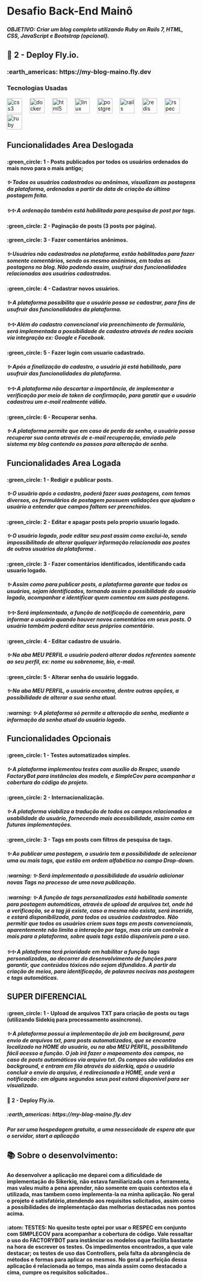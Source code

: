 <h1 align="left">Desafio Back-End Mainô</h1>

###

<h5 align="left"> OBJETIVO: Criar um blog completo utilizando Ruby on Rails 7, HTML, CSS, JavaScript e Bootstrap (opcional).</h5>
<h2 align="left">🎯 2 - Deploy Fly.io.</h2>
<h3>:earth_americas: https://my-blog-maino.fly.dev</h3>

###

<h3 align="left">Tecnologias Usadas</h3>
<div align="left">
  <img src="https://cdn.jsdelivr.net/gh/devicons/devicon/icons/css3/css3-original.svg" height="40" alt="css3 logo"  />
  <img width="12" />
  <img src="https://cdn.jsdelivr.net/gh/devicons/devicon/icons/docker/docker-original.svg" height="40" alt="docker logo"  />
  <img width="12" />
  <img src="https://cdn.jsdelivr.net/gh/devicons/devicon/icons/html5/html5-original.svg" height="40" alt="html5 logo"  />
  <img width="12" />
  <img src="https://cdn.jsdelivr.net/gh/devicons/devicon/icons/linux/linux-original.svg" height="40" alt="linux logo"  />
  <img width="12" />
  <img src="https://cdn.jsdelivr.net/gh/devicons/devicon/icons/postgresql/postgresql-original.svg" height="40" alt="postgresql logo"  />
  <img width="12" />
  <img src="https://cdn.jsdelivr.net/gh/devicons/devicon/icons/rails/rails-original-wordmark.svg" height="40" alt="rails logo"  />
  <img width="12" />
  <img src="https://cdn.jsdelivr.net/gh/devicons/devicon/icons/redis/redis-original.svg" height="40" alt="redis logo"  />
  <img width="12" />
  <img src="https://cdn.jsdelivr.net/gh/devicons/devicon/icons/rspec/rspec-original.svg" height="40" alt="rspec logo"  />
  <img width="12" />
  <img src="https://cdn.jsdelivr.net/gh/devicons/devicon/icons/ruby/ruby-original.svg" height="40" alt="ruby logo"  />
</div>

###

<h2 align="left">Funcionalidades Area Deslogada</h2>

###

<h4 align="left">:green_circle: 1 - Posts publicados por todos os usuários ordenados do mais novo para o mais antigo;</h4>
<h5>✨ Todos os usuários cadastrados ou anônimos, visualizam as postagens da plataforma, ordenadas a partir da data de criação da última postagem feita.</h5>
<h5>✨✨ A ordenação também está habilitada para pesquisa de post por tags.</h5>

<h4 align="left">:green_circle: 2 - Paginação de posts (3 posts por página).</h4>

<h4 align="left">:green_circle: 3 - Fazer comentários anônimos.</h4>
<h5>✨ Usuários não cadastrados na plataforma, estão habilitados para fazer somente comentários, sendo os mesmo anônimos, em todas as postagens no blog.
Não podendo assim, usufruir das funcionalidades relacionadas aos usuários cadastrados.</h5>

<h4 align="left">:green_circle: 4 - Cadastrar novos usuários.</h4>
<h5>✨ A plataforma possibilita que o usuário possa se cadastrar, para fins de usufruir das funcionalidades da plataforma.</h5>
<h5>✨✨ Além do cadastro convencional via preenchimento de formulário, será implementada a possibilidade de cadastro através de redes sociais via integração ex: Google e Facebook. </h5>

<h4 align="left">:green_circle: 5 - Fazer login com usuario cadastrado.</h4>
<h5>✨ Após a finalização do cadastro, o usuário já está habilitado, para usufruir das funcionalidades da plataforma.</h5>
<h5>✨✨ A plataforma não descartar a importância, de implementar a verificação por meio de token de confirmação, para garatir que o usuário cadastrou um e-mail realmente válido.</h5>

<h4 align="left">:green_circle: 6 - Recuperar senha.</h4>
<h5>✨ A plataforma permite que em caso de perda da senha, o usuário possa recuperar sua conta através de e-mail recuperação,
    enviado pelo sistema my blog contendo os passos para alteração de senha.</h5>
<h2 align="left">Funcionalidades Area Logada</h2>

###

<h4 align="left">:green_circle: 1 - Redigir e publicar posts.</h4>
<h5>✨ O usuário após o cadastro, poderá fazer suas postagens, com temas diversos, os formulários de postagem possuem validações que ajudam o usuário a entender que campos faltam ser preenchidos.</h5>

<h4 align="left">:green_circle: 2 - Editar e apagar posts pelo proprio usuario logado.</h4>
<h5>✨ O usuário logado, pode editar seu post assim como excluí-lo, sendo impossibilitado de alterar qualquer informação relacionada aos postes de outros usuários da plataforma .</h5>

<h4 align="left">:green_circle: 3 - Fazer comentários identificados, identificando cada usuario logado.</h4>
<h5>✨ Assim como para publicar posts, a plataforma garante que todos os usuários, sejam identificados, tornando assim a possibilidade do usuário logado, acompanhar e identificar quem comentou em suas postagens.</h5>

<h5>✨✨ Será implementado, a função de notificação de comentário, para informar o usuário quando houver novos comentários em seus posts. O usuário também poderá editar seus próprios comentário.</h5>
 
<h4 align="left">:green_circle: 4 - Editar  cadastro de usuário.</h4>
<h5>✨ Na aba MEU PERFIL o usuário poderá alterar dados referentes somente ao seu perfil, ex: nome ou sobrenome, bio, e-mail.</h5>

<h4 align="left">:green_circle: 5 - Alterar senha do usuário loggado.</h4>
<h5>✨ Na aba MEU PERFIL, o usuário encontra, dentre outras opções, a possibilidade de alterar a sua senha atual.</h5>

<h5>:warning: ✨ A plataforma só permite a alteração da senha, mediante a informação da senha atual do usuário logado.</h5>

<h2 align="left">Funcionalidades Opcionais</h2>

###

<h4 align="left">:green_circle: 1 - Testes automatizados simples.</h4>
<h5>✨ A plataforma implementou testes com auxílio do Respec, usando FactoryBot para instâncias dos models, e SimpleCov para acompanhar a cobertura do código do projeto.</h5>

<h4 align="left">:green_circle: 2 - Internacionalização.</h4>
<h5>✨ A plataforma viabiliza a tradução de todos os campos relacionados a usabilidade do usuário, fornecendo mais acessibilidade, assim como em futuras implementações.</h5>

<h4 align="left">:green_circle: 3 - Tags em posts com filtros de pesquisa de tags.</h4>
<h5>✨ Ao publicar uma postagem, o usuário tem a possibilidade de selecionar uma ou mais tags, que estão em ordem alfabética no campo Drop-down.</h5>

<h5>:warning: ✨ Será implementado a possibilidade do usuário adicionar novas Tags no processo de  uma nova publicação.</h5>

<h5>:warning: ✨ A função de tags personalizadas está habilitada somente para postagem automáticas, através de upload de arquivos txt, onde há a verificação, se a tag já existe, caso a mesma não exista, será inserida, e estará disponibilizada, para todos os usuários cadastrados. Não permitir que todos os usuários criem suas tags em posts convencionais, aparentemente não limita a interação por tags, mas cria um controle a mais para a plataforma, sobre quais tags estão disponíveis para o uso.</h5>

<h5>✨✨ A plataforma terá prioridade em habilitar a função tags personalizadas, ao decorrer do desenvolvimento de funções para garantir, que conteúdos tóxicos não sejam difundidos. A partir da criação de meios, para identificação, de palavras nocivas nas postagem e tags automáticas.</h5>


<h2 align="left">SUPER DIFERENCIAL</h2>

###

<h4 align="left">:green_circle: 1 - Upload de arquivos TXT para criação de posts ou tags (utilizando Sidekiq para processamento assíncrono).</h4>
<h5>✨ A plataforma possui a implementação de job em background, para envio de arquivos txt, para posts automatizados, que se encontra localizado na HOME do usuário, ou na aba MEU PERFIL, possibilitando fácil acesso a função. O job irá fazer o mapeamento dos campos, no caso de posts automáticos via arquivo txt.  Os campos são validados em background, e entram em fila através do siderkiq, após o usuário concluir o envio do arquivo, é redirecionado a HOME, onde verá a notificação : em alguns segundos seus post estará disponível para ser visualizado.</h5>

<h4 align="left">🎯 2 - Deploy Fly.io.</h4>
<h5>:earth_americas: https://my-blog-maino.fly.dev</h5>
<h5>Por ser uma hospedagem gratuita, a uma nessecidade de espera ate que o servidor, start a aplicação</h5>
<h2 align="left">📚 Sobre o desenvolvimento:</h2>

###

<h4 align="left">Ao desenvolver a aplicação me deparei com a dificuldade de implementação do Sikerkiq, não estava familiarizada com a ferramenta, mas valeu muito a pena aprender, não somente em quais contextos ela é utilizada, mas tambem como implementa-la na minha aplicação. No geral o projeto é satisfatório,atendendo aos requisitos solicitados, assim como a possibilidades de implementação das melhorias destacadas nos pontos acima.
<h4>:atom: TESTES: No quesito teste optei por usar o RESPEC em conjunto com SIMPLECOV para acompanhar a cobertura de código. Vale ressaltar o uso do FACTORYBOT para instânciar os modelos oque facilita bastante na hora de escrever os testes. Os impedimentos encontrados, a que vale destacar; os testes de uso das Controllers, pela falta da abrangência de métodos e formas para aplicar os mesmos. No geral a perfeição dessa aplicação é relacionada ao tempo, mas ainda assim como destacado a cima, cumpre os requisitos solicitados..</h4>

###
